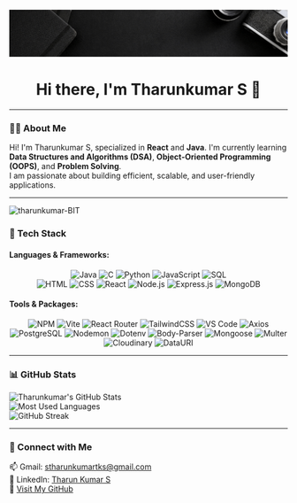 ![MasterHead](https://github.com/tharunkumar-BIT/tharunkumar-BIT/blob/main/Black%20Elegant%20Professional%20Photography%20LinkedIn%20Banner.gif)

<h1 align="center">Hi there, I'm Tharunkumar S 👋</h1>

---

### 👨‍💻 About Me  
Hi! I'm Tharunkumar S, specialized in **React** and **Java**. I'm currently learning **Data Structures and Algorithms (DSA)**, **Object-Oriented Programming (OOPS)**, and **Problem Solving**.  
I am passionate about building efficient, scalable, and user-friendly applications.  

---

<p align="left"> 
  <img src="https://komarev.com/ghpvc/?username=tharunkumar-BIT&label=Profile%20views&color=0e75b6&style=flat" alt="tharunkumar-BIT" /> 
</p>

### 🚀 Tech Stack  

#### Languages & Frameworks:  
<div align="center">
  
![Java](https://img.shields.io/badge/Java-007396?style=for-the-badge&logo=java&logoColor=white)
![C](https://img.shields.io/badge/C-00599C?style=for-the-badge&logo=c&logoColor=white)
![Python](https://img.shields.io/badge/Python-3776AB?style=for-the-badge&logo=python&logoColor=white)
![JavaScript](https://img.shields.io/badge/JavaScript-F7DF1E?style=for-the-badge&logo=javascript&logoColor=black)
![SQL](https://img.shields.io/badge/SQL-4479A1?style=for-the-badge&logo=postgresql&logoColor=white)  
![HTML](https://img.shields.io/badge/HTML5-E34F26?style=for-the-badge&logo=html5&logoColor=white)
![CSS](https://img.shields.io/badge/CSS3-1572B6?style=for-the-badge&logo=css3&logoColor=white)
![React](https://img.shields.io/badge/React-61DAFB?style=for-the-badge&logo=react&logoColor=black)
![Node.js](https://img.shields.io/badge/Node.js-339933?style=for-the-badge&logo=nodedotjs&logoColor=white)
![Express.js](https://img.shields.io/badge/Express.js-000000?style=for-the-badge&logo=express&logoColor=white)
![MongoDB](https://img.shields.io/badge/MongoDB-47A248?style=for-the-badge&logo=mongodb&logoColor=white)

</div>

#### Tools & Packages:  
<div align="center">

![NPM](https://img.shields.io/badge/NPM-CB3837?style=for-the-badge&logo=npm&logoColor=white)
![Vite](https://img.shields.io/badge/Vite-646CFF?style=for-the-badge&logo=vite&logoColor=white)
![React Router](https://img.shields.io/badge/React_Router-CA4245?style=for-the-badge&logo=react-router&logoColor=white)
![TailwindCSS](https://img.shields.io/badge/TailwindCSS-06B6D4?style=for-the-badge&logo=tailwindcss&logoColor=white)
![VS Code](https://img.shields.io/badge/VS%20Code-0078D4?style=for-the-badge&logo=visual-studio-code&logoColor=white) 
![Axios](https://img.shields.io/badge/Axios-5A29E4?style=for-the-badge&logo=axios&logoColor=white)
![PostgreSQL](https://img.shields.io/badge/PostgreSQL-4169E1?style=for-the-badge&logo=postgresql&logoColor=white)
![Nodemon](https://img.shields.io/badge/Nodemon-76D04B?style=for-the-badge&logo=nodemon&logoColor=white)
![Dotenv](https://img.shields.io/badge/Dotenv-ECD53F?style=for-the-badge&logo=dotenv&logoColor=black)
![Body-Parser](https://img.shields.io/badge/Body--Parser-778899?style=for-the-badge&logo=body-parser&logoColor=white)
![Mongoose](https://img.shields.io/badge/Mongoose-880000?style=for-the-badge&logo=mongoose&logoColor=white)
![Multer](https://img.shields.io/badge/Multer-4A4A4A?style=for-the-badge&logo=multer&logoColor=white)
![Cloudinary](https://img.shields.io/badge/Cloudinary-3448C5?style=for-the-badge&logo=cloudinary&logoColor=white)
![DataURI](https://img.shields.io/badge/DataURI-6A5ACD?style=for-the-badge&logo=data-uri&logoColor=white)


</div>


---

### 📊 GitHub Stats  

![Tharunkumar's GitHub Stats](https://github-readme-stats.vercel.app/api?username=tharunkumar-BIT&show_icons=true&theme=radical&hide=issues&count_private=true)  
![Most Used Languages](https://github-readme-stats.vercel.app/api/top-langs/?username=tharunkumar-BIT&layout=compact&theme=radical)  
![GitHub Streak](https://github-readme-streak-stats.herokuapp.com/?user=tharunkumar-BIT&theme=radical)  

---

### 🌟 Connect with Me  

📫 Gmail: [stharunkumartks@gmail.com](mailto:stharunkumartks@gmail.com)  
🔗 LinkedIn: [Tharun Kumar S](https://www.linkedin.com/in/tharun-kumar-s-049808267/)  
📂 [Visit My GitHub](https://github.com/tharunkumar-BIT)  
